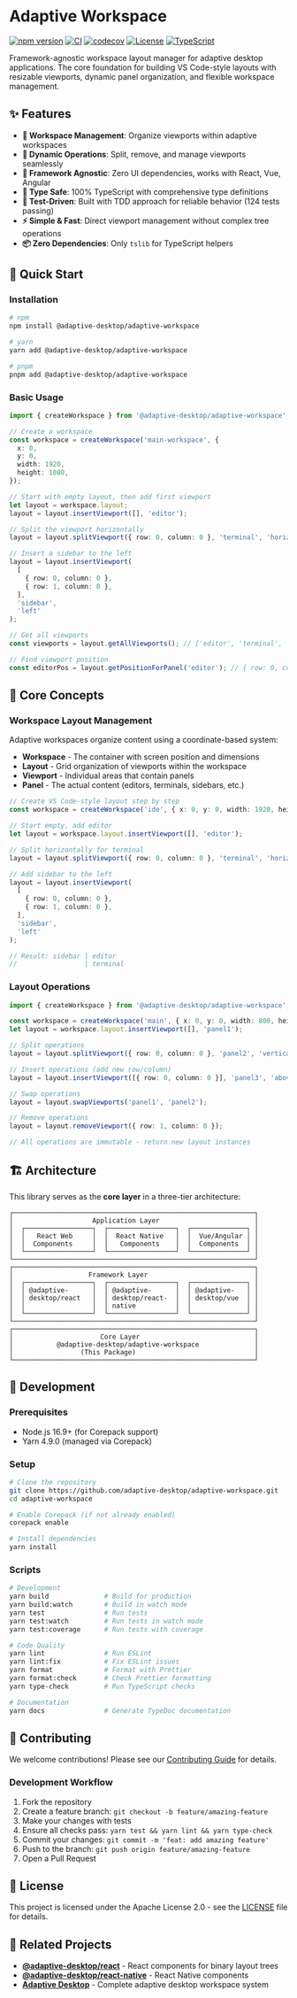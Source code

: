 # Adaptive Workspace

[![npm version](https://badge.fury.io/js/@adaptive-desktop%2Fadaptive-workspace.svg)](https://badge.fury.io/js/@adaptive-desktop%2Fadaptive-workspace)
[![CI](https://github.com/adaptive-desktop/adaptive-workspace/workflows/Test/badge.svg)](https://github.com/adaptive-desktop/adaptive-workspace/actions)
[![codecov](https://codecov.io/gh/adaptive-desktop/adaptive-workspace/graph/badge.svg?token=M6VECB6C8O)](https://codecov.io/gh/adaptive-desktop/adaptive-workspace)
[![License](https://img.shields.io/badge/License-Apache%202.0-blue.svg)](https://opensource.org/licenses/Apache-2.0)
[![TypeScript](https://img.shields.io/badge/TypeScript-5.9-blue.svg)](https://www.typescriptlang.org/)

Framework-agnostic workspace layout manager for adaptive desktop applications. The core foundation for building VS Code-style layouts with resizable viewports, dynamic panel organization, and flexible workspace management.

## ✨ Features

- **🏢 Workspace Management**: Organize viewports within adaptive workspaces
- **🔄 Dynamic Operations**: Split, remove, and manage viewports seamlessly
- **🎯 Framework Agnostic**: Zero UI dependencies, works with React, Vue, Angular
- **💎 Type Safe**: 100% TypeScript with comprehensive type definitions
- **🧪 Test-Driven**: Built with TDD approach for reliable behavior (124 tests passing)
- **⚡ Simple & Fast**: Direct viewport management without complex tree operations
- **📦 Zero Dependencies**: Only `tslib` for TypeScript helpers

## 🚀 Quick Start

### Installation

```bash
# npm
npm install @adaptive-desktop/adaptive-workspace

# yarn
yarn add @adaptive-desktop/adaptive-workspace

# pnpm
pnpm add @adaptive-desktop/adaptive-workspace
```

### Basic Usage

```typescript
import { createWorkspace } from '@adaptive-desktop/adaptive-workspace';

// Create a workspace
const workspace = createWorkspace('main-workspace', {
  x: 0,
  y: 0,
  width: 1920,
  height: 1080,
});

// Start with empty layout, then add first viewport
let layout = workspace.layout;
layout = layout.insertViewport([], 'editor');

// Split the viewport horizontally
layout = layout.splitViewport({ row: 0, column: 0 }, 'terminal', 'horizontal');

// Insert a sidebar to the left
layout = layout.insertViewport(
  [
    { row: 0, column: 0 },
    { row: 1, column: 0 },
  ],
  'sidebar',
  'left'
);

// Get all viewports
const viewports = layout.getAllViewports(); // ['editor', 'terminal', 'sidebar']

// Find viewport position
const editorPos = layout.getPositionForPanel('editor'); // { row: 0, column: 1 }
```

## 📖 Core Concepts

### Workspace Layout Management

Adaptive workspaces organize content using a coordinate-based system:

- **Workspace** - The container with screen position and dimensions
- **Layout** - Grid organization of viewports within the workspace
- **Viewport** - Individual areas that contain panels
- **Panel** - The actual content (editors, terminals, sidebars, etc.)

```typescript
// Create VS Code-style layout step by step
const workspace = createWorkspace('ide', { x: 0, y: 0, width: 1920, height: 1080 });

// Start empty, add editor
let layout = workspace.layout.insertViewport([], 'editor');

// Split horizontally for terminal
layout = layout.splitViewport({ row: 0, column: 0 }, 'terminal', 'horizontal');

// Add sidebar to the left
layout = layout.insertViewport(
  [
    { row: 0, column: 0 },
    { row: 1, column: 0 },
  ],
  'sidebar',
  'left'
);

// Result: sidebar | editor
//                 | terminal
```

### Layout Operations

```typescript
import { createWorkspace } from '@adaptive-desktop/adaptive-workspace';

const workspace = createWorkspace('main', { x: 0, y: 0, width: 800, height: 600 });
let layout = workspace.layout.insertViewport([], 'panel1');

// Split operations
layout = layout.splitViewport({ row: 0, column: 0 }, 'panel2', 'vertical');

// Insert operations (add new row/column)
layout = layout.insertViewport([{ row: 0, column: 0 }], 'panel3', 'above');

// Swap operations
layout = layout.swapViewports('panel1', 'panel2');

// Remove operations
layout = layout.removeViewport({ row: 1, column: 0 });

// All operations are immutable - return new layout instances
```

## 🏗️ Architecture

This library serves as the **core layer** in a three-tier architecture:

```
┌─────────────────────────────────────────────────────────────┐
│                    Application Layer                        │
│  ┌─────────────────┐  ┌─────────────────┐  ┌──────────────┐ │
│  │   React Web     │  │  React Native   │  │  Vue/Angular │ │
│  │  Components     │  │   Components    │  │  Components  │ │
│  └─────────────────┘  └─────────────────┘  └──────────────┘ │
└─────────────────────────────────────────────────────────────┘
┌─────────────────────────────────────────────────────────────┐
│                   Framework Layer                           │
│  ┌─────────────────┐  ┌─────────────────┐  ┌──────────────┐ │
│  │ @adaptive-      │  │ @adaptive-      │  │ @adaptive-   │ │
│  │ desktop/react   │  │ desktop/react-  │  │ desktop/vue  │ │
│  │                 │  │ native          │  │              │ │
│  └─────────────────┘  └─────────────────┘  └──────────────┘ │
└─────────────────────────────────────────────────────────────┘
┌─────────────────────────────────────────────────────────────┐
│                      Core Layer                             │
│           @adaptive-desktop/adaptive-workspace              │
│                 (This Package)                              │
└─────────────────────────────────────────────────────────────┘
```

## 🔧 Development

### Prerequisites

- Node.js 16.9+ (for Corepack support)
- Yarn 4.9.0 (managed via Corepack)

### Setup

```bash
# Clone the repository
git clone https://github.com/adaptive-desktop/adaptive-workspace.git
cd adaptive-workspace

# Enable Corepack (if not already enabled)
corepack enable

# Install dependencies
yarn install
```

### Scripts

```bash
# Development
yarn build              # Build for production
yarn build:watch        # Build in watch mode
yarn test               # Run tests
yarn test:watch         # Run tests in watch mode
yarn test:coverage      # Run tests with coverage

# Code Quality
yarn lint               # Run ESLint
yarn lint:fix           # Fix ESLint issues
yarn format             # Format with Prettier
yarn format:check       # Check Prettier formatting
yarn type-check         # Run TypeScript checks

# Documentation
yarn docs               # Generate TypeDoc documentation
```

## 🤝 Contributing

We welcome contributions! Please see our [Contributing Guide](CONTRIBUTING.md) for details.

### Development Workflow

1. Fork the repository
2. Create a feature branch: `git checkout -b feature/amazing-feature`
3. Make your changes with tests
4. Ensure all checks pass: `yarn test && yarn lint && yarn type-check`
5. Commit your changes: `git commit -m 'feat: add amazing feature'`
6. Push to the branch: `git push origin feature/amazing-feature`
7. Open a Pull Request

## 📄 License

This project is licensed under the Apache License 2.0 - see the [LICENSE](LICENSE) file for details.

## 🔗 Related Projects

- **[@adaptive-desktop/react](https://github.com/adaptive-desktop/react)** - React components for binary layout trees
- **[@adaptive-desktop/react-native](https://github.com/adaptive-desktop/react-native)** - React Native components
- **[Adaptive Desktop](https://github.com/adaptive-desktop)** - Complete adaptive desktop workspace system
